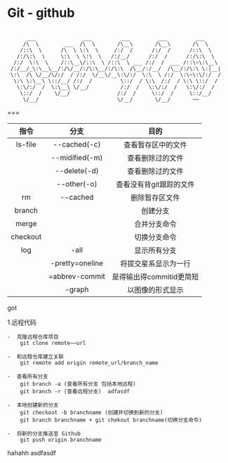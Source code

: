 # Git - github

```

      ___               ___         ___         ___         ___
     /\  \        ___  /\  \       /\__\       /\__\       /\  \
    /::\  \      /\  \ \:\  \     /:/  /      /:/  /      /::\  \
   /:/\:\  \     \:\  \ \:\  \   /:/__/      /:/  /      /:/\:\  \
  /:/  \:\  \    /::\__\/::\  \ /::\  \ ___ /:/  /  ___ /::\~\:\__\
 /:/__/_\:\__\__/:/\/__/:/\:\__/:/\:\  /\__/:/__/  /\__/:/\:\ \:|__|
 \:\  /\ \/__/\/:/  / /:/  \/__\/__\:\/:/  \:\  \ /:/  \:\~\:\/:/  /
  \:\ \:\__\ \::/__/ /:/  /         \::/  / \:\  /:/  / \:\ \::/  /
   \:\/:/  /  \:\__\ \/__/          /:/  /   \:\/:/  /   \:\/:/  /
    \::/  /    \/__/               /:/  /     \::/  /     \::/__/
     \/__/                         \/__/       \/__/       ~~

```


===

| 指令 | 分支 | 目的|
|:---:|:---:|:---:|
|ls-file|--cached(-c)|查看暂存区中的文件|
||--midified(-m)|查看删除过的文件|
||--delete(-d)|查看删除过的文件|
||--other(-o)|查看没有背git跟踪的文件|
|rm|--cached|删除暂存区文件|
|branch||创建分支|
|merge||合并分支命令|
|checkout||切换分支命令|
|log|-all|显示所有分支|
||-pretty=oneline|将提交星系显示为一行|
||=abbrev-commit|是得输出得commitid更简短|
||-graph|以图像的形式显示|

got

1.远程代码  

	-  克隆远程仓库项目  
		git clone remote——url  
		
	-  和远程仓库建立关联  
		git remote add origin remote_url/branch_name  

	-  查看所有分支  
		git branch -a (查看所有分支 包括本地远程)  
		git branch -r (查看远程分支)  adfasdf

	-  本地创建新的分支  
		git checkout -b branchname (创建并切换到新的分支)  
		git branch branchname + git chekout branchname(切换分支命令)  

	-  将新的分支推送至 Github  
		git push origin branchname

hahahh
asdfasdf		
